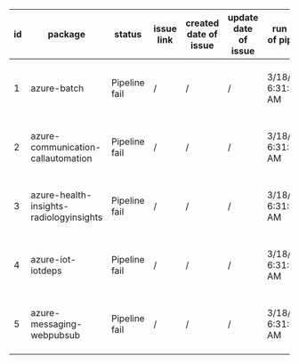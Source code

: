 
| id | package | status | issue link | created date of issue | update date of issue | run date of pipeline | pipeline run link |
|----|---------|--------|------------|-----------------------|----------------------| ---------------------| ----------------- |
| 1 | azure-batch | Pipeline fail | / | / | / | 3/18/2025 6:31:54 AM | https://dev.azure.com/v-qzhong0900/content-validation-automation/_build/results?buildId=1 |
| 2 | azure-communication-callautomation | Pipeline fail | / | / | / | 3/18/2025 6:31:54 AM | https://dev.azure.com/v-qzhong0900/content-validation-automation/_build/results?buildId=1 |
| 3 | azure-health-insights-radiologyinsights | Pipeline fail | / | / | / | 3/18/2025 6:31:54 AM | https://dev.azure.com/v-qzhong0900/content-validation-automation/_build/results?buildId=1 |
| 4 | azure-iot-iotdeps | Pipeline fail | / | / | / | 3/18/2025 6:31:54 AM | https://dev.azure.com/v-qzhong0900/content-validation-automation/_build/results?buildId=1 |
| 5 | azure-messaging-webpubsub | Pipeline fail | / | / | / | 3/18/2025 6:31:54 AM | https://dev.azure.com/v-qzhong0900/content-validation-automation/_build/results?buildId=1 |